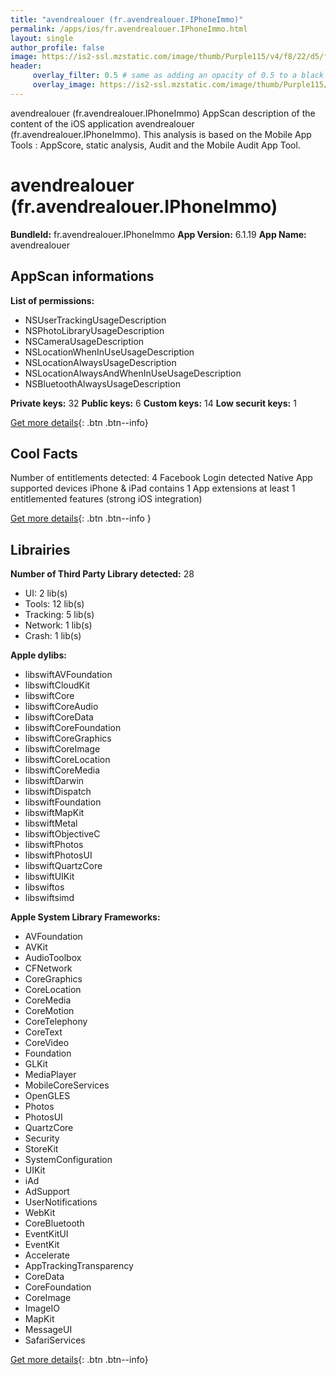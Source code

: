 ```yaml
---
title: "avendrealouer (fr.avendrealouer.IPhoneImmo)"
permalink: /apps/ios/fr.avendrealouer.IPhoneImmo.html
layout: single
author_profile: false
image: https://is2-ssl.mzstatic.com/image/thumb/Purple115/v4/f8/22/d5/f822d5c7-864a-695b-0ee7-4a1d0197cce4/AppIcon-0-0-1x_U007emarketing-0-0-0-10-0-0-sRGB-0-0-0-GLES2_U002c0-512MB-85-220-0-0.png/512x512bb.jpg
header: 
     overlay_filter: 0.5 # same as adding an opacity of 0.5 to a black background
     overlay_image: https://is2-ssl.mzstatic.com/image/thumb/Purple115/v4/f8/22/d5/f822d5c7-864a-695b-0ee7-4a1d0197cce4/AppIcon-0-0-1x_U007emarketing-0-0-0-10-0-0-sRGB-0-0-0-GLES2_U002c0-512MB-85-220-0-0.png/512x512bb.jpg
---
```

avendrealouer (fr.avendrealouer.IPhoneImmo) AppScan description of the content of the iOS application avendrealouer (fr.avendrealouer.IPhoneImmo). This analysis is based on the Mobile App Tools : AppScore, static analysis, Audit and the Mobile Audit App Tool.

# avendrealouer (fr.avendrealouer.IPhoneImmo)

**BundleId:** fr.avendrealouer.IPhoneImmo
**App Version:** 6.1.19
**App Name:** avendrealouer


## AppScan informations 

**List of permissions:** 
- NSUserTrackingUsageDescription
- NSPhotoLibraryUsageDescription
- NSCameraUsageDescription
- NSLocationWhenInUseUsageDescription
- NSLocationAlwaysUsageDescription
- NSLocationAlwaysAndWhenInUseUsageDescription
- NSBluetoothAlwaysUsageDescription
  
  
**Private keys:** 32
**Public keys:** 6
**Custom keys:** 14
**Low securit keys:** 1
  
[Get more details](/pricing.html){: .btn .btn--info}

## Cool Facts

Number of entitlements detected: 4
Facebook Login detected
Native App
supported devices iPhone & iPad
contains 1 App extensions
at least 1 entitlemented features (strong iOS integration)
  
[Get more details](/pricing.html){: .btn .btn--info }

## Librairies 
**Number of Third Party Library detected:** 28
- UI: 2 lib(s)
- Tools: 12 lib(s)
- Tracking: 5 lib(s)
- Network: 1 lib(s)
- Crash: 1 lib(s)


**Apple dylibs:**
- libswiftAVFoundation
- libswiftCloudKit
- libswiftCore
- libswiftCoreAudio
- libswiftCoreData
- libswiftCoreFoundation
- libswiftCoreGraphics
- libswiftCoreImage
- libswiftCoreLocation
- libswiftCoreMedia
- libswiftDarwin
- libswiftDispatch
- libswiftFoundation
- libswiftMapKit
- libswiftMetal
- libswiftObjectiveC
- libswiftPhotos
- libswiftPhotosUI
- libswiftQuartzCore
- libswiftUIKit
- libswiftos
- libswiftsimd


**Apple System Library Frameworks:**
- AVFoundation
- AVKit
- AudioToolbox
- CFNetwork
- CoreGraphics
- CoreLocation
- CoreMedia
- CoreMotion
- CoreTelephony
- CoreText
- CoreVideo
- Foundation
- GLKit
- MediaPlayer
- MobileCoreServices
- OpenGLES
- Photos
- PhotosUI
- QuartzCore
- Security
- StoreKit
- SystemConfiguration
- UIKit
- iAd
- AdSupport
- UserNotifications
- WebKit
- CoreBluetooth
- EventKitUI
- EventKit
- Accelerate
- AppTrackingTransparency
- CoreData
- CoreFoundation
- CoreImage
- ImageIO
- MapKit
- MessageUI
- SafariServices


  
[Get more details](/pricing.html){: .btn .btn--info}

